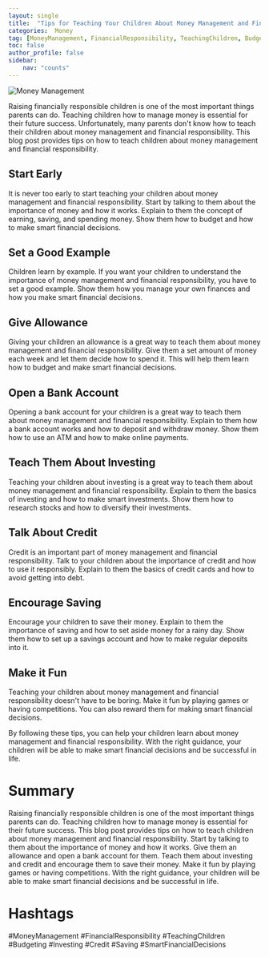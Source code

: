 ```yaml
---
layout: single
title:  "Tips for Teaching Your Children About Money Management and Financial Responsibility"
categories:  Money
tag: [MoneyManagement, FinancialResponsibility, TeachingChildren, Budgeting, Investing, Credit, Saving, SmartFinancialDecisions, ]
toc: false
author_profile: false
sidebar:
    nav: "counts"
---
```

    
![Money Management](https://images.pexels.com/photos/170811/pexels-photo-170811.jpeg?auto=compress&cs=tinysrgb&dpr=2&h=750&w=1260)

Raising financially responsible children is one of the most important things parents can do. Teaching children how to manage money is essential for their future success. Unfortunately, many parents don't know how to teach their children about money management and financial responsibility. This blog post provides tips on how to teach children about money management and financial responsibility.

## Start Early

It is never too early to start teaching your children about money management and financial responsibility. Start by talking to them about the importance of money and how it works. Explain to them the concept of earning, saving, and spending money. Show them how to budget and how to make smart financial decisions.

## Set a Good Example

Children learn by example. If you want your children to understand the importance of money management and financial responsibility, you have to set a good example. Show them how you manage your own finances and how you make smart financial decisions.

## Give Allowance

Giving your children an allowance is a great way to teach them about money management and financial responsibility. Give them a set amount of money each week and let them decide how to spend it. This will help them learn how to budget and make smart financial decisions.

## Open a Bank Account

Opening a bank account for your children is a great way to teach them about money management and financial responsibility. Explain to them how a bank account works and how to deposit and withdraw money. Show them how to use an ATM and how to make online payments.

## Teach Them About Investing

Teaching your children about investing is a great way to teach them about money management and financial responsibility. Explain to them the basics of investing and how to make smart investments. Show them how to research stocks and how to diversify their investments.

## Talk About Credit

Credit is an important part of money management and financial responsibility. Talk to your children about the importance of credit and how to use it responsibly. Explain to them the basics of credit cards and how to avoid getting into debt.

## Encourage Saving

Encourage your children to save their money. Explain to them the importance of saving and how to set aside money for a rainy day. Show them how to set up a savings account and how to make regular deposits into it.

## Make it Fun

Teaching your children about money management and financial responsibility doesn't have to be boring. Make it fun by playing games or having competitions. You can also reward them for making smart financial decisions.

By following these tips, you can help your children learn about money management and financial responsibility. With the right guidance, your children will be able to make smart financial decisions and be successful in life.

# Summary

Raising financially responsible children is one of the most important things parents can do. Teaching children how to manage money is essential for their future success. This blog post provides tips on how to teach children about money management and financial responsibility. Start by talking to them about the importance of money and how it works. Give them an allowance and open a bank account for them. Teach them about investing and credit and encourage them to save their money. Make it fun by playing games or having competitions. With the right guidance, your children will be able to make smart financial decisions and be successful in life. 

# Hashtags

#MoneyManagement #FinancialResponsibility #TeachingChildren #Budgeting #Investing #Credit #Saving #SmartFinancialDecisions